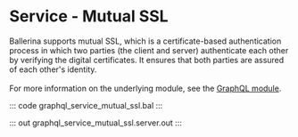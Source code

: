 # Service - Mutual SSL

Ballerina supports mutual SSL, which is a certificate-based authentication
process in which two parties (the client and server) authenticate each other by
verifying the digital certificates. It ensures that both parties are assured
of each other's identity.<br/><br/>
For more information on the underlying module, 
see the [GraphQL module](https://lib.ballerina.io/ballerina/graphql/latest/).

::: code graphql_service_mutual_ssl.bal :::

::: out graphql_service_mutual_ssl.server.out :::